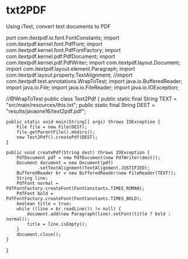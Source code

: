 # txt2PDF
Using iText, convert text documents to PDF

port com.itextpdf.io.font.FontConstants;
import com.itextpdf.kernel.font.PdfFont;
import com.itextpdf.kernel.font.PdfFontFactory;
import com.itextpdf.kernel.pdf.PdfDocument;
import com.itextpdf.kernel.pdf.PdfWriter;
import com.itextpdf.layout.Document;
import com.itextpdf.layout.element.Paragraph;
import com.itextpdf.layout.property.TextAlignment;
//import com.itextpdf.test.annotations.WrapToTest;
import java.io.BufferedReader;
import java.io.File;
import java.io.FileReader;
import java.io.IOException;




//@WrapToTest
public class Text2Pdf {
    public static final String TEXT
            = "src/main/resources/this.txt";
    public static final String DEST
            = "results/javaone16/text2pdf.pdf";

    public static void main(String[] args) throws IOException {
        File file = new File(DEST);
        file.getParentFile().mkdirs();
        new Text2Pdf().createPdf(DEST);
    }

    public void createPdf(String dest) throws IOException {
        PdfDocument pdf = new PdfDocument(new PdfWriter(dest));
        Document document = new Document(pdf)
                .setTextAlignment(TextAlignment.JUSTIFIED);
        BufferedReader br = new BufferedReader(new FileReader(TEXT));
        String line;
        PdfFont normal = PdfFontFactory.createFont(FontConstants.TIMES_ROMAN);
        PdfFont bold = PdfFontFactory.createFont(FontConstants.TIMES_BOLD);
        boolean title = true;
        while ((line = br.readLine()) != null) {
            document.add(new Paragraph(line).setFont(title ? bold : normal));
            title = line.isEmpty();
        }
        document.close();
    }
}
